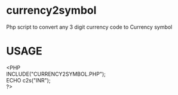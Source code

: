 # currency2symbol
Php script to convert any 3 digit currency code to Currency symbol

# USAGE<br/>
<PHP<br/>
INCLUDE("CURRENCY2SYMBOL.PHP");<br/>
ECHO c2s("INR");<br/>
?>
